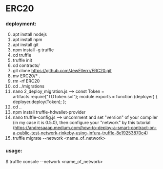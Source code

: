 # ERC20

### deployment:
0) apt install nodejs
1) apt install npm
2) apt install git
3) npm install -g truffle
4) cd truffle
5) truffle init
6) cd contracts/
7) git clone https://github.com/JewEllerrr/ERC20.git
8) mv ERC20/* .
9) rm -rf ERC20
10) cd ../migrations
11) nano 2_deploy_migration.js --> const Token = artifacts.require("TDToken.sol");
                                        module.exports = function (deployer) {
                                          deployer.deploy(Token);
                                        };
12) cd ..
13) npm install truffle-hdwallet-provider
14) nano truffle-config.js --> uncomment and set "version" of your compiler (in my case it is 0.5.0), then configure your "network" by this tutorial (https://andresaaap.medium.com/how-to-deploy-a-smart-contract-on-a-public-test-network-rinkeby-using-infura-truffle-8e19253870c4)
15) truffle migrate --network <name_of_network>


### usage:
$ truffle console --network <name_of_network>
